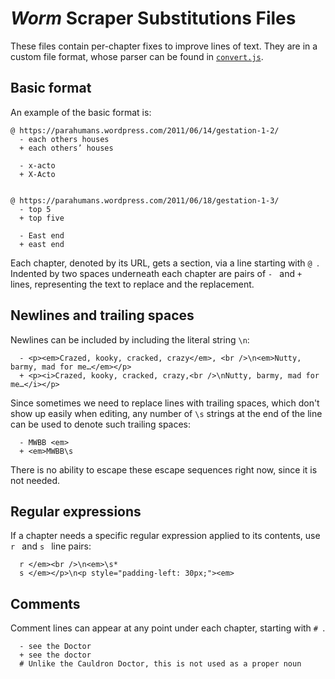 # _Worm_ Scraper Substitutions Files

These files contain per-chapter fixes to improve lines of text. They are in a custom file format, whose parser can be found in [`convert.js`](../lib/convert.js).

## Basic format

An example of the basic format is:

```
@ https://parahumans.wordpress.com/2011/06/14/gestation-1-2/
  - each others houses
  + each others’ houses

  - x-acto
  + X-Acto


@ https://parahumans.wordpress.com/2011/06/18/gestation-1-3/
  - top 5
  + top five

  - East end
  + east end
```

Each chapter, denoted by its URL, gets a section, via a line starting with `@ `. Indented by two spaces underneath each chapter are pairs of `- ` and `+ ` lines, representing the text to replace and the replacement.

## Newlines and trailing spaces

Newlines can be included by including the literal string `\n`:

```
  - <p><em>Crazed, kooky, cracked, crazy</em>, <br />\n<em>Nutty, barmy, mad for me…</em></p>
  + <p><i>Crazed, kooky, cracked, crazy,<br />\nNutty, barmy, mad for me…</i></p>
```

Since sometimes we need to replace lines with trailing spaces, which don't show up easily when editing, any number of `\s` strings at the end of the line can be used to denote such trailing spaces:

```
  - MWBB <em>
  + <em>MWBB\s
```

There is no ability to escape these escape sequences right now, since it is not needed.

## Regular expressions

If a chapter needs a specific regular expression applied to its contents, use `r ` and `s ` line pairs:

```
  r </em><br />\n<em>\s*
  s </em></p>\n<p style="padding-left: 30px;"><em>
```

## Comments

Comment lines can appear at any point under each chapter, starting with `# `.

```
  - see the Doctor
  + see the doctor
  # Unlike the Cauldron Doctor, this is not used as a proper noun
```
